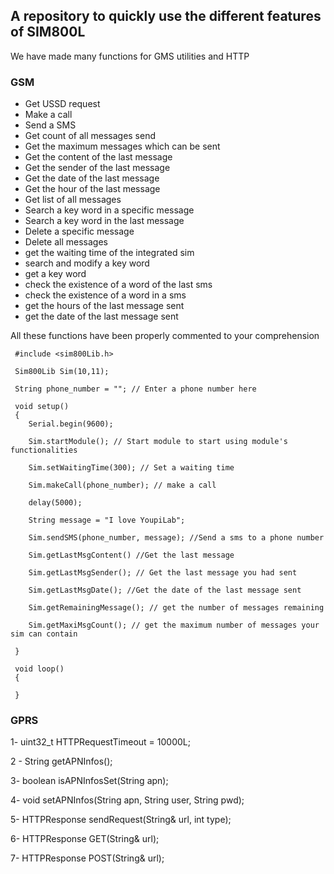 ## A repository to quickly use the different features of SIM800L

We have made many functions for GMS utilities and HTTP

### GSM

- Get USSD request
- Make a call
- Send a SMS
- Get count of all messages send
- Get the maximum messages which can be sent
- Get the content of the last message
- Get the sender of the last message
- Get the date of the last message
- Get the hour of the last message
- Get list of all messages
- Search a key word in a specific message
- Search a key word in the last message
- Delete a specific message 
- Delete all messages
- get the waiting time of the integrated sim
- search and modify a key word
- get a key word
- check the existence of a word of the last sms
- check the existence of a word in a sms
- get the hours of the last message sent
- get the date of the last message sent

All these functions have been properly commented to your comprehension

```
 #include <sim800Lib.h>

 Sim800Lib Sim(10,11);

 String phone_number = ""; // Enter a phone number here

 void setup()
 {
    Serial.begin(9600);

    Sim.startModule(); // Start module to start using module's functionalities

    Sim.setWaitingTime(300); // Set a waiting time

    Sim.makeCall(phone_number); // make a call

    delay(5000);

    String message = "I love YoupiLab";

    Sim.sendSMS(phone_number, message); //Send a sms to a phone number

    Sim.getLastMsgContent() //Get the last message

    Sim.getLastMsgSender(); // Get the last message you had sent

    Sim.getLastMsgDate(); //Get the date of the last message sent

    Sim.getRemainingMessage(); // get the number of messages remaining

    Sim.getMaxiMsgCount(); // get the maximum number of messages your sim can contain

 }

 void loop()
 {

 }
```

### GPRS

[//]: # (struct HTTPResponse {)

[//]: # (int status = 0;)

[//]: # (int size = 0;)

[//]: # (String response = "";)

[//]: # (};)

1- uint32_t HTTPRequestTimeout = 10000L;

2 - String getAPNInfos();

3- boolean isAPNInfosSet(String apn);

4- void setAPNInfos(String apn, String user, String pwd);

5- HTTPResponse sendRequest(String& url, int type);

6- HTTPResponse GET(String& url);

7- HTTPResponse POST(String& url);

